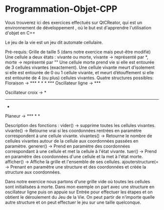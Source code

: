 # Programmation-Objet-CPP
Vous trouverez ici des exercices effectués sur QtCReator, qui est un environnement de développement , où le but est d'apprendre l'utilisation d'objet en C++

Le jeu de la vie est un jeu dit automate cellulaire.

Pré-requis:
Grille de taille 5 (dans notre exercice mais peut-être modifié)
Une cellule a deux états : vivante ou morte, vivante -> représenté par *, morte -> représenté par ""
Une cellule morte prend vie si elle est entourée de 3 cellules vivantes (exactement).
Une cellule vivante meurt d’isolement si elle est entourée de 0 ou 1 cellule vivante, et meurt
d’étouffement si elle est entourée de 4 (ou plus) cellules vivantes.
Quatre structures possibles:
Floraison
->   ***
    * * *
     ***
Oscillateur ligne
-> ***

Oscillateur croix
-> *
  ***
   *
   
Planeur
-> ***
     *
    *
    
Description des fonctions :
vider() -> supprime toutes les cellules vivantes.
vivante() -> Retourne vrai si les coordonnées rentrées en paramètre correspondent à une cellule vivante.
vivantes() -> Retourne le nombre de cellules vivantes autour de la cellule aux coordonnées passées en paramètre.
generer() -> Prend en paramètre des coordonnées correspondant à une cellule et met la cellule à l'état vivante.
tuer() -> Prend en paramètre des coordonnées d'une cellule et la met à l'état morte.
afficher() -> Affiche la grille et l'ensemble de ses cellules.
ajouterstructure(= -> Prenant en paramètre une structure et des coordonnées et créée la structure aux coordonnées.

Dans notre exercice nous partons d'une grille vide où toutes les cellules sont initialisées à morte.
Dans mon exemple on part avec une structure en oscillateur ligne puis on appuie sur Entrée pour effectuer les étapes et on obtient le déroulement du Jeu de la Vie.
On peut partir de n'importe quelle autre structure et on peut effectuer le jeu sur une taille quelconque.
